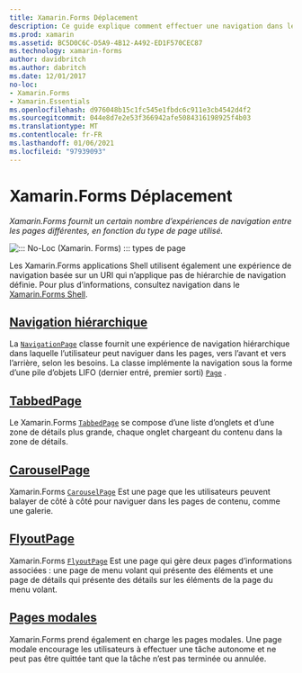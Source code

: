 ```yaml
---
title: Xamarin.Forms Déplacement
description: Ce guide explique comment effectuer une navigation dans les Xamarin.Forms applications. Xamarin.Forms fournit un certain nombre d’expériences de navigation entre les pages différentes, en fonction du type de page utilisé.
ms.prod: xamarin
ms.assetid: BC5D0C6C-D5A9-4B12-A492-ED1F570CEC87
ms.technology: xamarin-forms
author: davidbritch
ms.author: dabritch
ms.date: 12/01/2017
no-loc:
- Xamarin.Forms
- Xamarin.Essentials
ms.openlocfilehash: d976048b15c1fc545e1fbdc6c911e3cb4542d4f2
ms.sourcegitcommit: 044e8d7e2e53f366942afe5084316198925f4b03
ms.translationtype: MT
ms.contentlocale: fr-FR
ms.lasthandoff: 01/06/2021
ms.locfileid: "97939093"
---
```

# <a name="no-locxamarinforms-navigation"></a>Xamarin.Forms Déplacement

_Xamarin.Forms fournit un certain nombre d’expériences de navigation entre les pages différentes, en fonction du type de page utilisé._

![::: No-Loc (Xamarin. Forms) ::: types de page](images/page-types.png)

Les Xamarin.Forms applications Shell utilisent également une expérience de navigation basée sur un URI qui n’applique pas de hiérarchie de navigation définie. Pour plus d’informations, consultez navigation dans le [ Xamarin.Forms Shell](~/xamarin-forms/app-fundamentals/shell/navigation.md).

## <a name="hierarchical-navigation"></a>[Navigation hiérarchique](hierarchical.md)

La [`NavigationPage`](xref:Xamarin.Forms.NavigationPage) classe fournit une expérience de navigation hiérarchique dans laquelle l’utilisateur peut naviguer dans les pages, vers l’avant et vers l’arrière, selon les besoins. La classe implémente la navigation sous la forme d’une pile d’objets LIFO (dernier entré, premier sorti) [`Page`](xref:Xamarin.Forms.Page) .

## <a name="tabbedpage"></a>[TabbedPage](tabbed-page.md)

Le Xamarin.Forms [`TabbedPage`](xref:Xamarin.Forms.TabbedPage) se compose d’une liste d’onglets et d’une zone de détails plus grande, chaque onglet chargeant du contenu dans la zone de détails.

## <a name="carouselpage"></a>[CarouselPage](carousel-page.md)

Xamarin.Forms [`CarouselPage`](xref:Xamarin.Forms.CarouselPage) Est une page que les utilisateurs peuvent balayer de côté à côté pour naviguer dans les pages de contenu, comme une galerie.

## <a name="flyoutpage"></a>[FlyoutPage](flyoutpage.md)

Xamarin.Forms [`FlyoutPage`](xref:Xamarin.Forms.FlyoutPage) Est une page qui gère deux pages d’informations associées : une page de menu volant qui présente des éléments et une page de détails qui présente des détails sur les éléments de la page du menu volant.

## <a name="modal-pages"></a>[Pages modales](modal.md)

Xamarin.Forms prend également en charge les pages modales. Une page modale encourage les utilisateurs à effectuer une tâche autonome et ne peut pas être quittée tant que la tâche n’est pas terminée ou annulée.
